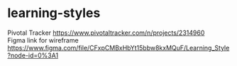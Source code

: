 # learning-styles
Pivotal Tracker https://www.pivotaltracker.com/n/projects/2314960
<br>
Figma link for wireframe https://www.figma.com/file/CFxpCMBxHbYt15bbw8kxMQuF/Learning_Style?node-id=0%3A1
